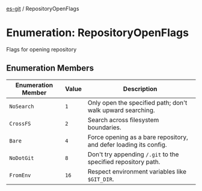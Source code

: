 [es-git](../globals.md) / RepositoryOpenFlags

# Enumeration: RepositoryOpenFlags

Flags for opening repository

## Enumeration Members

| Enumeration Member | Value | Description |
| ------ | ------ | ------ |
| <a id="nosearch"></a> `NoSearch` | `1` | Only open the specified path; don't walk upward searching. |
| <a id="crossfs"></a> `CrossFS` | `2` | Search across filesystem boundaries. |
| <a id="bare"></a> `Bare` | `4` | Force opening as a bare repository, and defer loading its config. |
| <a id="nodotgit"></a> `NoDotGit` | `8` | Don't try appending `/.git` to the specified repository path. |
| <a id="fromenv"></a> `FromEnv` | `16` | Respect environment variables like `$GIT_DIR`. |
